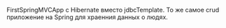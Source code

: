 FirstSpringMVCApp c Hibernate вместо jdbcTemplate. То же самое crud приложение на Spring для храенния данных о людях.
